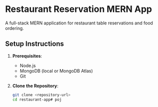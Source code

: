 # Restaurant Reservation MERN App

A full-stack MERN application for restaurant table reservations and food ordering.

## Setup Instructions

1. **Prerequisites**:
   - Node.js
   - MongoDB (local or MongoDB Atlas)
   - Git

2. **Clone the Repository**:
   ```bash
   git clone <repository-url>
   cd restaurant-app# poj
